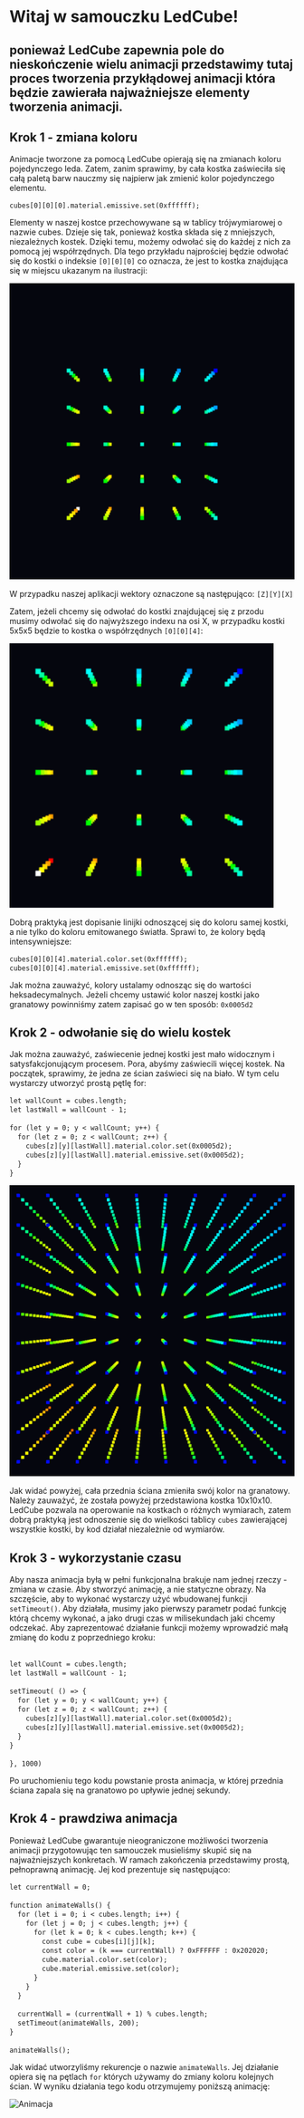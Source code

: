 # Witaj w samouczku LedCube!

## ponieważ LedCube zapewnia pole do nieskończenie wielu animacji przedstawimy tutaj proces tworzenia przykłądowej animacji która będzie zawierała najważniejsze elementy tworzenia animacji.


## Krok 1 - zmiana koloru

Animacje tworzone za pomocą LedCube opierają się na zmianach koloru pojedynczego leda. Zatem, zanim sprawimy, by cała kostka zaświeciła się całą paletą barw nauczmy się najpierw jak zmienić kolor pojedynczego elementu.

```
cubes[0][0][0].material.emissive.set(0xffffff); 
```
Elementy w naszej kostce przechowywane są w tablicy trójwymiarowej o nazwie cubes. Dzieje się tak, ponieważ kostka składa się z mniejszych, niezależnych kostek. Dzięki temu, możemy odwołać   się do każdej z nich za pomocą jej współrzędnych. Dla tego przykładu najprościej będzie odwołać się do kostki o indeksie `[0][0][0]` co oznacza, że jest to kostka znajdująca się w miejscu ukazanym na ilustracji:

![Ilustracja](screens/cubewhiteback.png)

W przypadku naszej aplikacji wektory oznaczone są następująco: `[Z][Y][X]`

Zatem, jeżeli chcemy się odwołać do kostki znajdującej się z przodu musimy odwołać się do najwyższego indexu na osi X, w przypadku kostki 5x5x5 będzie to kostka o współrzędnych `[0][0][4]`:

![Ilustracja](screens/cubewhitefront.png)

Dobrą praktyką jest dopisanie linijki odnoszącej się do koloru samej kostki, a nie tylko do koloru emitowanego światła. Sprawi to, że kolory będą intensywniejsze:
```
cubes[0][0][4].material.color.set(0xffffff);
cubes[0][0][4].material.emissive.set(0xffffff); 
```
Jak można zauważyć, kolory ustalamy odnosząc się do wartości heksadecymalnych. Jeżeli chcemy ustawić kolor naszej kostki jako granatowy powinniśmy zatem zapisać go w ten sposób: `0x0005d2`

## Krok 2 - odwołanie się do wielu kostek

Jak można zauważyć, zaświecenie jednej kostki jest mało widocznym i satysfakcjonującym procesem. Pora, abyśmy zaświecili więcej kostek. Na początek, sprawimy, że jedna ze ścian zaświeci się na biało. W tym celu wystarczy utworzyć prostą pętlę for:
```
let wallCount = cubes.length;
let lastWall = wallCount - 1;

for (let y = 0; y < wallCount; y++) {
  for (let z = 0; z < wallCount; z++) {
    cubes[z][y][lastWall].material.color.set(0x0005d2);
    cubes[z][y][lastWall].material.emissive.set(0x0005d2); 
  }
}
```
![ilustracja](screens/cubeBlueFront.png)

Jak widać powyżej, cała przednia ściana zmieniła swój kolor na granatowy. Należy zauważyć, że została powyżej przedstawiona kostka 10x10x10. LedCube pozwala na operowanie na kostkach o różnych wymiarach, zatem dobrą praktyką jest odnoszenie się do wielkości tablicy `cubes` zawierającej wszystkie kostki, by kod działał niezależnie od wymiarów.

## Krok 3 - wykorzystanie czasu

Aby nasza animacja byłą w pełni funkcjonalna brakuje nam jednej rzeczy - zmiana w czasie. Aby stworzyć animację, a nie statyczne obrazy. Na szczęście, aby to wykonać wystarczy użyć wbudowanej funkcji `setTimeout()`. Aby działała, musimy jako pierwszy parametr podać funkcję którą chcemy wykonać, a jako drugi czas w milisekundach jaki chcemy odczekać. Aby zaprezentować działanie funkcji możemy wprowadzić małą zmianę do kodu z poprzedniego kroku: 
```

let wallCount = cubes.length;
let lastWall = wallCount - 1;

setTimeout( () => {
  for (let y = 0; y < wallCount; y++) {
  for (let z = 0; z < wallCount; z++) {
    cubes[z][y][lastWall].material.color.set(0x0005d2);
    cubes[z][y][lastWall].material.emissive.set(0x0005d2); 
  }
}

}, 1000)
```
Po uruchomieniu tego kodu powstanie prosta animacja, w której przednia ściana zapala się na granatowo po upływie jednej sekundy.

## Krok 4 - prawdziwa animacja

Ponieważ LedCube gwarantuje nieograniczone możliwości tworzenia animacji przygotowując ten samouczek musieliśmy skupić się na najważniejszych konkretach. W ramach zakończenia przedstawimy prostą, pełnoprawną animację. Jej kod prezentuje się następująco:

```
let currentWall = 0;

function animateWalls() {
  for (let i = 0; i < cubes.length; i++) {
    for (let j = 0; j < cubes.length; j++) {
      for (let k = 0; k < cubes.length; k++) {
        const cube = cubes[i][j][k];
        const color = (k === currentWall) ? 0xFFFFFF : 0x202020;
        cube.material.color.set(color);
        cube.material.emissive.set(color);
      }
    }
  }

  currentWall = (currentWall + 1) % cubes.length; 
  setTimeout(animateWalls, 200); 
}

animateWalls();
```
Jak widać utworzyliśmy rekurencje o nazwie `animateWalls`. Jej działanie opiera się na pętlach `for` których używamy do zmiany koloru kolejnych ścian. W wyniku działania tego kodu otrzymujemy poniższą animację:

![Animacja](screens/LedGIf.gif)


